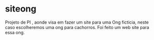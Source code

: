 # siteong
Projeto de PI , aonde visa em fazer um site para uma Ong ficticia, neste caso escolheremos uma ong para cachorros. Foi feito um web site para essa ong.
